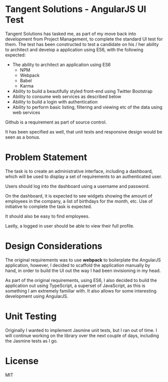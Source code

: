 # Tangent Solutions - AngularJS UI Test
Tangent Solutions has tasked me, as part of my move back into development from Project Management, to complete the standard UI test for them. The test has been constructed to test a candidate on his / her ability to architect and develop a application using ES6, with the following expected:

* The ability to architect an application using ES6
  * NPM
  * Webpack
  * Babel
  * Karma
* Ability to build a beautifully styled front-end using Twitter Bootstrap
* Ability to consume web services as described below
* Ability to build a login with authentication
* Ability to perform basic listing, filtering and viewing etc of the data using web services

Github is a requirement as part of source control.

It has been specified as well, that unit tests and responsive design would be seen as a bonus.

# Problem Statement

The task is to create an administrative interface, including a dashboard, which will be used to display a set of requirements to an authenticated user.

Users should log into the dashboard using a username and password.

On the dashboard, it is expected to see widgets showing the amount of employees in the company, a list of birthdays for the month, etc. Use of initiative to complete the task is expected.

It should also be easy to find employees.

Lastly, a logged in user should be able to view their full profile.

# Design Considerations

The original requirements was to use **webpack** to boilerplate the AngularJS application, however, I decided to scaffold the application manually by hand, in order to build the UI out the way I had been invisioning in my head.

As part of the original requirements, using ES6, I also decided to build the application out using TypeScript, a superset of JavaScript, as this is something I am extremely familiar with. It also allows for some interesting development using AngularJS.

# Unit Testing

Originally I wanted to implement Jasmine unit tests, but I ran out of time. I will continue working on the library over the next couple of days, including the Jasmine tests as I go.

# License

MIT